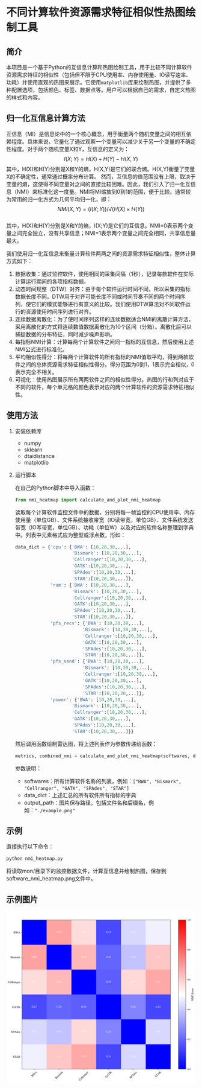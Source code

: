 # 不同计算软件资源需求特征相似性热图绘制工具

## 简介

本项目是一个基于Python的互信息计算和热图绘制工具，用于比较不同计算软件资源需求特征的相似性（包括但不限于CPU使用率、内存使用量、IO读写速率、功耗）并使用直观的热图来展示。它使用`matplotlib`库来绘制热图，并提供了多种配置选项，包括颜色、标签、数据点等。用户可以根据自己的需求，自定义热图的样式和内容。


## 归一化互信息计算方法
互信息（MI）是信息论中的一个核心概念，用于衡量两个随机变量之间的相互依赖程度。具体来说，它量化了通过观察一个变量可以减少关于另一个变量的不确定性程度。对于两个随机变量X和Y，互信息的定义为：
$$
I(X;Y)=H(X)+H(Y)-H(X,Y)
$$
其中，H(X)和H(Y)分别是X和Y的熵，H(X,Y)是它们的联合熵。H(X,Y)衡量了变量X的不确定性，通常通过概率分布计算。
	然而，互信息的值范围没有上限，取决于变量的熵，这使得不同变量对之间的直接比较困难。因此，我们引入了归一化互信息（NMI）来标准化这一度量。NMI将MI缩放到0到1的范围，便于比较。通常较为常用的归一化方式为几何平均归一化，即：
$$
NMI(X,Y)=(I(X;Y))/√(H(X)×H(Y))
$$   
其中，H(X)和H(Y)分别是X和Y的熵，I(X;Y)是它们的互信息。NMI=0表示两个变量之间完全独立，没有共享信息；NMI=1表示两个变量之间完全相同，共享信息量最大。
  
我们使用归一化互信息来衡量计算软件两两之间的资源需求特征相似性，整体计算方式如下：
1.	数据收集：通过监控软件，使用相同的采集间隔（1秒），记录每款软件在实际计算运行期间的各项指标数据。
2.	动态时间规整（DTW）对齐：由于每个软件运行时间不同，所以采集的指标数据长度不同。DTW用于对齐可能长度不同或时间节奏不同的两个时间序列，使它们的模式能够进行有意义的比较。我们使用DTW算法对不同软件运行的资源使用时间序列进行对齐。
3.	连续数据离散化：为了使时间序列这样的连续数据适合NMI的离散计算方法，采用离散化的方式将连续数值数据离散化为10个区间（分箱）。离散化后可以捕捉数据的分布特征，同时减少噪声影响。
4.	每指标NMI计算：计算每两个计算软件之间同一指标的互信息，然后使用上述NMI公式进行标准化。
5.	平均相似性得分：将每两个计算软件的所有指标的NMI值取平均，得到两款软件之间的总体资源需求特征相似性得分。得分范围为0到1，1表示完全相似，0表示完全不相关。
6.	可视化：使用热图展示所有两两软件之间的相似性得分。热图的行和列对应于不同的软件，每个单元格的颜色表示对应的两个计算软件的资源需求特征相似性。


## 使用方法

1. 安装依赖库
   - numpy
   - sklearn
   - dtaidistance
   - matplotlib

2. 运行脚本

   在自己的Python脚本中导入函数：

   ```python
   from nmi_heatmap import calculate_and_plot_nmi_heatmap
   ```

   读取每个计算软件监控文件中的数据，分别将每一帧监控的CPU使用率、内存使用量（单位GB）、文件系统接收带宽（IO读带宽，单位GB）、文件系统发送带宽（IO写带宽，单位GB）、功耗（单位W）以及对应的软件名称整理到字典中。列表中元素格式应为整型或浮点数，形如：
   ```python
   data_dict = {'cpu': {'BWA': [10,20,30,...],
                        'Bismark': [10,20,30,...],
                        'Cellranger':[10,20,30,...],
                        'GATK':[10,20,30,...],
                        'SPAdes':[10,20,30,...],
                        'STAR':[10,20,30,...]},
                'ram': {'BWA': [10,20,30,...],
                        'Bismark': [10,20,30,...],
                        'Cellranger':[10,20,30,...],
                        'GATK':[10,20,30,...],
                        'SPAdes':[10,20,30,...],
                        'STAR':[10,20,30,...]},
                'pfs_recv': {'BWA': [10,20,30,...],
                            'Bismark': [10,20,30,...],
                            'Cellranger':[10,20,30,...],
                            'GATK':[10,20,30,...],
                            'SPAdes':[10,20,30,...],
                            'STAR':[10,20,30,...]},
                'pfs_send': {'BWA': [10,20,30,...],
                            'Bismark': [10,20,30,...],
                            'Cellranger':[10,20,30,...],
                            'GATK':[10,20,30,...],
                            'SPAdes':[10,20,30,...],
                            'STAR':[10,20,30,...]},
                'power': {'BWA': [10,20,30,...],
                        'Bismark': [10,20,30,...],
                        'Cellranger':[10,20,30,...],
                        'GATK':[10,20,30,...],
                        'SPAdes':[10,20,30,...],
                        'STAR':[10,20,30,...]}}
   ```
   然后调用函数绘制雷达图，将上述列表作为参数传递给函数：

   ```python
   metrics, combined_nmi = calculate_and_plot_nmi_heatmap(softwares, data_dict, output_path)
   ```
   参数说明：
   - softwares：所有计算软件名称的列表，例如：`["BWA", "Bismark", "Cellranger", "GATK", "SPAdes", "STAR"]`
   - data_dict：上述汇总的所有软件所有指标的字典
   - output_path：图片保存路径，包括文件名和后缀名，例如：`"./example.png"`  

## 示例
直接执行以下命令：
```bash
python nmi_heatmap.py
```
将读取mon/目录下的监控数据文件，计算互信息并绘制热图，保存到software_nmi_heatmap.png文件中。

## 示例图片
![example](software_nmi_heatmap.png)
